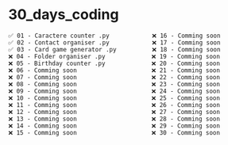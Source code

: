 # 30_days_coding 

    ✅ 01 - Caractere counter .py            ❌ 16 - Comming soon
    ✅ 02 - Contact organiser .py            ❌ 17 - Comming soon
    ✅ 03 - Card game generator .py          ❌ 18 - Comming soon
    ❌ 04 - Folder organiser .py             ❌ 19 - Comming soon
    ❌ 05 - Birthday counter .py             ❌ 20 - Comming soon
    ❌ 06 - Comming soon                     ❌ 21 - Comming soon
    ❌ 07 - Comming soon                     ❌ 22 - Comming soon
    ❌ 08 - Comming soon                     ❌ 23 - Comming soon
    ❌ 09 - Comming soon                     ❌ 24 - Comming soon
    ❌ 10 - Comming soon                     ❌ 25 - Comming soon
    ❌ 11 - Comming soon                     ❌ 26 - Comming soon
    ❌ 12 - Comming soon                     ❌ 27 - Comming soon
    ❌ 13 - Comming soon                     ❌ 28 - Comming soon
    ❌ 14 - Comming soon                     ❌ 29 - Comming soon
    ❌ 15 - Comming soon                     ❌ 30 - Comming soon
    
